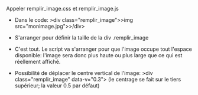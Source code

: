 Appeler remplir_image.css et remplir_image.js

- Dans le code:
  &gt;div class="remplir_image">&gt;img src="monimage.jpg">&gt;/div>

- S'arranger pour définir la taille de la div .remplir_image 

- C'est tout. Le script va s'arranger pour que l'image occupe tout l'espace disponible: l'image sera donc plus haute ou plus large que ce qui est réellement affiché.

- Possibilité de déplacer le centre vertical de l'image:
  &gt;div class="remplir_image" data-v="0.3">
(le centrage se fait sur le tiers supérieur; la valeur 0.5 par défaut)

